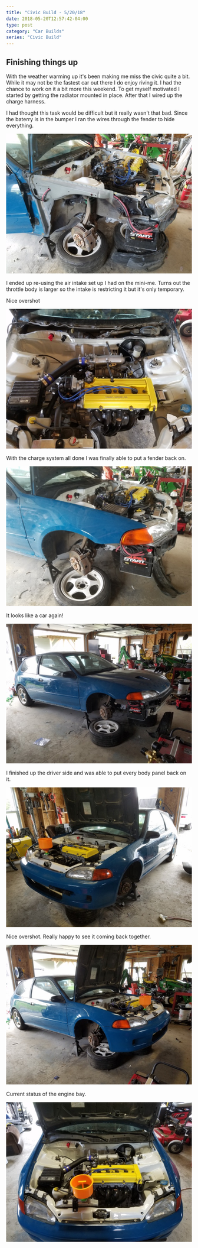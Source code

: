```yaml
---
title: "Civic Build - 5/20/18"
date: 2018-05-20T12:57:42-04:00
type: post
category: "Car Builds"
series: "Civic Build"
---
```


## Finishing things up

With the weather warming up it's been making me miss the civic quite a bit. While it may not be the fastest car out there I do enjoy riving it. I had the chance to work on it a bit more this weekend. To get myself motivated I started by getting the radiator mounted in place. After that I wired up the charge harness.

I had thought this task would be difficult but it really wasn't that bad. Since the baterry is in the bumper I ran the wires through the fender to hide everything.

![](images/1.jpg)

I ended up re-using the air intake set up I had on the mini-me. Turns out the throttle body is larger so the intake is restricting it but it's only temporary.

Nice overshot

![](images/2.jpg)

With the charge system all done I was finally able to put a fender back on.

![](images/4.jpg)

It looks like a car again!

![](images/5.jpg)

I finished up the driver side and was able to put every body panel back on it.

![](images/6.jpg)

Nice overshot. Really happy to see it coming back together.

![](images/7.jpg)

Current status of the engine bay.

![](images/8.jpg)
